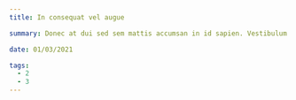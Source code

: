 ```yaml
---
title: In consequat vel augue

summary: Donec at dui sed sem mattis accumsan in id sapien. Vestibulum vulputate leo eu dui dapibus elementum. Proin gravida vel

date: 01/03/2021

tags:
  - 2
  - 3
---
```

